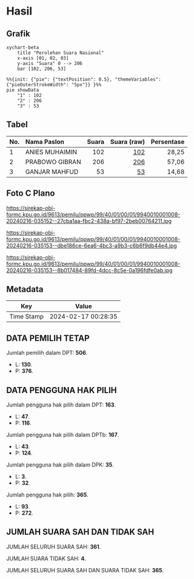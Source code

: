 # Hasil

## Grafik

```mermaid
xychart-beta
    title "Perolehan Suara Nasional"
    x-axis [01, 02, 03]
    y-axis "Suara" 0 --> 206
    bar [102, 206, 53]
```

```mermaid
%%{init: {"pie": {"textPosition": 0.5}, "themeVariables": {"pieOuterStrokeWidth": "5px"}} }%%
pie showData
    "1" : 102
    "2" : 206
    "3" : 53
```

## Tabel

| No. | Nama Paslon    | Suara | Suara (raw) | Persentase |
|:--- |:-------------- | -----:| -----------:| ----------:|
| 1   | ANIES MUHAIMIN | 102   | [102][p-1]  | 28,25      |
| 2   | PRABOWO GIBRAN | 206   | [206][p-2]  | 57,06      |
| 3   | GANJAR MAHFUD  | 53    | [53][p-3]   | 14,68      |


[p-1]: https://github.com/gigit-pemilu/pemilu-2024/blob/main/pilpres/hitung-suara/sub/99-luar-negeri/sub/40-dubai-uni-emirat-arab/sub/01-dubai-uni-emirat-arab/sub/0001-dubai-uni-emirat-arab/sub/008-tps/sub/paslon-1.txt
[p-2]: https://github.com/gigit-pemilu/pemilu-2024/blob/main/pilpres/hitung-suara/sub/99-luar-negeri/sub/40-dubai-uni-emirat-arab/sub/01-dubai-uni-emirat-arab/sub/0001-dubai-uni-emirat-arab/sub/008-tps/sub/paslon-2.txt
[p-3]: https://github.com/gigit-pemilu/pemilu-2024/blob/main/pilpres/hitung-suara/sub/99-luar-negeri/sub/40-dubai-uni-emirat-arab/sub/01-dubai-uni-emirat-arab/sub/0001-dubai-uni-emirat-arab/sub/008-tps/sub/paslon-3.txt

## Foto C Plano

https://sirekap-obj-formc.kpu.go.id/9613/pemilu/ppwp/99/40/01/00/01/9940010001008-20240216-035152--27cba1aa-fbc2-438a-bf97-2beb00764211.jpg

https://sirekap-obj-formc.kpu.go.id/9613/pemilu/ppwp/99/40/01/00/01/9940010001008-20240216-035153--dbe186ce-6ea6-4bc3-a9b3-c6b6f9db44e4.jpg

https://sirekap-obj-formc.kpu.go.id/9613/pemilu/ppwp/99/40/01/00/01/9940010001008-20240216-035153--8b017484-89fd-4dcc-8c5e-0a196fdfe0ab.jpg


## Metadata

| Key        | Value               |
| ---------- | ------------------- |
| Time Stamp | 2024-02-17 00:28:35 |


## DATA PEMILIH TETAP

Jumlah pemilih dalam DPT: **506**.
 * L: **130**.
 * P: **376**.

## DATA PENGGUNA HAK PILIH

Jumlah pengguna hak pilih dalam DPT: **163**.
 * L: **47**.
 * P: **116**.

Jumlah pengguna hak pilih dalam DPTb: **167**.
 * L: **43**.
 * P: **124**.

Jumlah pengguna hak pilih dalam DPK: **35**.
 * L: **3**.
 * P: **32**.

Jumlah pengguna hak pilih: **365**.
 * L: **93**.
 * P: **272**.

## JUMLAH SUARA SAH DAN TIDAK SAH

JUMLAH SELURUH SUARA SAH: **361**.

JUMLAH SUARA TIDAK SAH: **4**.

JUMLAH SELURUH SUARA SAH DAN SUARA TIDAK SAH: **365**.


